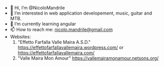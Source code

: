 - 👋 Hi, I’m @NicoloMandrile
- 👀 I’m interested in web application developement, music, guitar and MTB.
- 🌱 I’m currently learning angular
- 📫 How to reach me: nicolo.mandrile@gmail.com
- Websites: 
  1) "Effetto Farfalla Valle Maira A.S.D."
     https://effettofarfallavallemaira.wordpress.com/ or https://effettofarfallavallemaira.com/
  2) "Valle Maira Mon Amour"
     https://vallemairamonamour.netsons.org/
<!---
NicoloMandrile/NicoloMandrile is a ✨ special ✨ repository because its `README.md` (this file) appears on your GitHub profile.
You can click the Preview link to take a look at your changes.
--->
